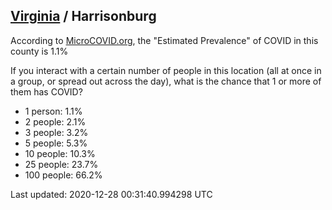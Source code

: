 
## [Virginia](/united-states/virginia) / Harrisonburg

According to [MicroCOVID.org](http://microcovid.org),
the "Estimated Prevalence" of COVID in this county is 1.1%

If you interact with a certain number of people in this location
(all at once in a group, or spread out across the day), what is the chance that
1 or more of them has COVID?

- 1 person: 1.1%
- 2 people: 2.1%
- 3 people: 3.2%
- 5 people: 5.3%
- 10 people: 10.3%
- 25 people: 23.7%
- 100 people: 66.2%

Last updated: 2020-12-28 00:31:40.994298 UTC
